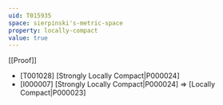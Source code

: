 ```yaml
---
uid: T015935
space: sierpinski's-metric-space
property: locally-compact
value: true
---
```

[[Proof]]

* [T001028] [Strongly Locally Compact|P000024]
* [I000007] [Strongly Locally Compact|P000024] => [Locally Compact|P000023]

